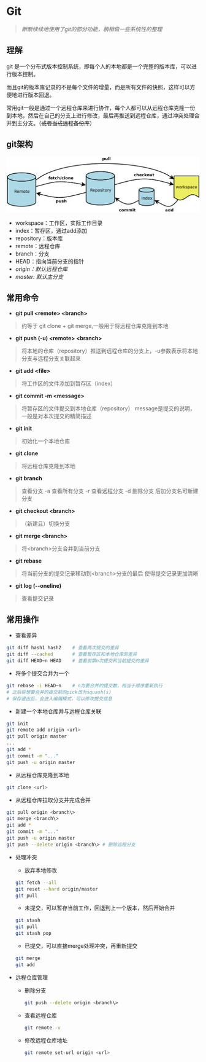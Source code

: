 # Git

> *断断续续地使用了git的部分功能，稍稍做一些系统性的整理*

## 理解

git 是一个分布式版本控制系统，即每个人的本地都是一个完整的版本库，可以进行版本控制。

而且git的版本库记录的不是每个文件的增量，而是所有文件的快照，这样可以方便地进行版本回退。

常用git一般是通过一个远程仓库来进行协作，每个人都可以从远程仓库克隆一份到本地，然后在自己的分支上进行修改，最后再推送到远程仓库，通过冲突处理合并到主分支。（~~或者当成远程备份库~~）

## git架构

![structure](./images/git_structure.png)

- workspace：工作区，实际工作目录
- index：暂存区，通过add添加
- repository：版本库
- remote：远程仓库
- branch：分支
- HEAD：指向当前分支的指针
- *origin：默认远程仓库*
- *master: 默认主分支*

## 常用命令

- **git pull <remote\> <branch\>**
> 约等于 git clone + git merge,一般用于将远程仓库克隆到本地

- **git push (-u) <remote\> <branch\>**
> 将本地的仓库（repository）推送到远程仓库的分支上，-u参数表示将本地分支与远程分支关联起来

- **git add <file\>**
> 将工作区的文件添加到暂存区（index）

- **git commit -m <message\>**
> 将暂存区的文件提交到本地仓库（repository）
> message是提交的说明，一般是对本次提交的精简描述

- **git init**
> 初始化一个本地仓库

- **git clone**
> 将远程仓库克隆到本地

- **git branch**
> 查看分支
> -a 查看所有分支
> -r 查看远程分支
> -d 删除分支
> 后加分支名可新建分支

- **git checkout <branch\>**
> （新建且）切换分支

- **git merge <branch\>**
> 将<branch\>分支合并到当前分支

- **git rebase**
> 将当前分支的提交记录移动到<branch\>分支的最后
> 使得提交记录更加清晰

- **git log (--oneline)**
> 查看提交记录


## 常用操作

- 查看差异

```bash linenums="1"
git diff hash1 hash2    # 查看两次提交的差异
git diff --cached       # 查看暂存区和本地仓库的差异
git diff HEAD~n HEAD    # 查看前第n次提交和当前提交的差异
```

- 将多个提交合并为一个

```bash linenums="1"
git rebase -i HEAD~n    # n为要合并的提交数，相当于顺序重新执行
# 之后将想要合并的提交前的pick改为squash(s)
# 保存退出后，会进入编辑模式，可以修改提交信息
```

- 新建一个本地仓库并与远程仓库关联

```bash linenums="1"
git init
git remote add origin <url>
git pull origin master
...
git add *
git commit -m "..."
git push -u origin master
```

- 从远程仓库克隆到本地

```bash linenums="1"
git clone <url>
```

- 从远程仓库拉取分支并完成合并

```bash linenums="1"
git pull origin <branch\>
git merge <branch\>
git add *
git commit -m "..."
git push -u origin master
git push --delete origin <branch\> # 删除远程分支
```

- 处理冲突

    - 放弃本地修改
    
    ```bash linenums="1"
    git fetch --all
    git reset --hard origin/master
    git pull
    ```

    - 未提交，可以暂存当前工作，回退到上一个版本，然后开始合并

    ```bash linenums="1"
    git stash
    git pull
    git stash pop
    ```

    - 已提交，可以直接merge处理冲突，再重新提交
    
    ```bash linenums="1"
    git merge
    git add
    ```  

- 远程仓库管理

    - 删除分支

        ```bash linenums="1"
        git push --delete origin <branch\>
        ```
    
    - 查看远程仓库

        ```bash linenums="1"
        git remote -v
        ```
    
    - 修改远程仓库地址

        ```bash linenums="1"
        git remote set-url origin <url>
        ```